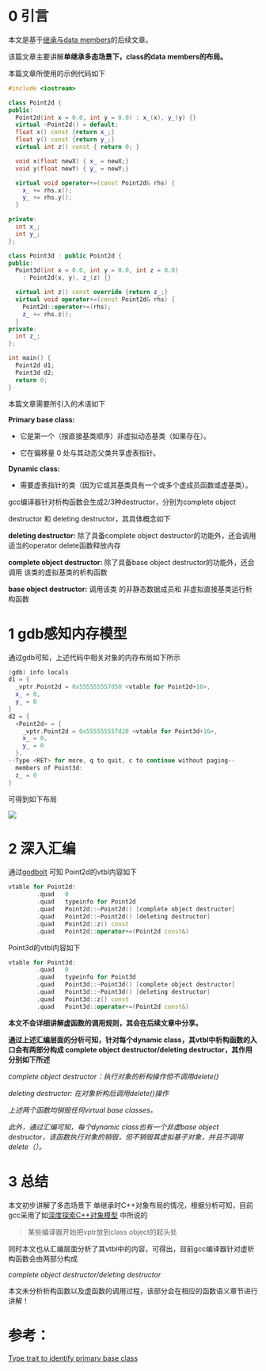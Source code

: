 # 0 引言

本文是基于[继承与data members](https://github.com/qls152/DeepUnderstandingGcc-Clang-CplusplusObjectModel/blob/main/%E6%95%B0%E6%8D%AE%E8%AF%AD%E4%B9%89%E5%AD%A6/%E7%BB%A7%E6%89%BF%E4%B8%8Edata%20members.md)的后续文章。

该篇文章主要讲解**单继承多态场景下，class的data members的布局。**

本篇文章所使用的示例代码如下

```c++
#include <iostream>

class Point2d {
public:
  Point2d(int x = 0.0, int y = 0.0) : x_(x), y_(y) {}
  virtual ~Point2d() = default;
  float x() const {return x_;}
  float y() const {return y_;}
  virtual int z() const { return 0; }

  void x(float newX) { x_ = newX;}
  void y(float newY) { y_ = newY;}

  virtual void operator+=(const Point2d& rhs) {
    x_ += rhs.x();
    y_ += rhs.y();
  }

private:
  int x_;
  int y_;
};

class Point3d : public Point2d {
public:
  Point3d(int x = 0.0, int y = 0.0, int z = 0.0) 
    : Point2d(x, y), z_(z) {}

  virtual int z() const override {return z_;}
  virtual void operator+=(const Point2d& rhs) {
    Point2d::operator+=(rhs);
    z_ += rhs.z();
  }
private:
  int z_;
};

int main() {
  Point2d d1;
  Point3d d2;
  return 0;
}
```

本篇文章需要所引入的术语如下

**Primary base class:**

- 它是第一个（按直接基类顺序）非虚拟动态基类（如果存在）。

- 它在偏移量 0 处与其动态父类共享虚表指针。

**Dynamic class:**

- 需要虚表指针的类（因为它或其基类具有一个或多个虚成员函数或虚基类）。

gcc编译器针对析构函数会生成2/3种destructor，分别为complete object 

destructor 和 deleting destructor，其具体概念如下

**deleting destructor:** 除了具备complete object destructor的功能外，还会调用适当的operator delete函数释放内存

**complete object destructor:** 除了具备base object destructor的功能外，还会调用 该类的虚拟基类的析构函数

**base object destructor:** 调用该类 的非静态数据成员和 非虚拟直接基类运行析构函数

# 1 gdb感知内存模型

通过gdb可知，上述代码中相关对象的内存布局如下所示

```c++
(gdb) info locals 
d1 = {
  _vptr.Point2d = 0x555555557d50 <vtable for Point2d+16>,
  x_ = 0,
  y_ = 0
}
d2 = {
  <Point2d> = {
    _vptr.Point2d = 0x555555557d20 <vtable for Point3d+16>,
    x_ = 0,
    y_ = 0
  }, 
--Type <RET> for more, q to quit, c to continue without paging--
  members of Point3d:
  z_ = 0
}

```

可得到如下布局

![](https://pic2.zhimg.com/80/v2-5c934062c59f874630449df7d75211c4_1440w.png)

# 2 深入汇编

通过[godbolt](https://godbolt.org/) 可知 Point2d的vtbl内容如下

```c++
vtable for Point2d:
        .quad   0
        .quad   typeinfo for Point2d
        .quad   Point2d::~Point2d() [complete object destructor]
        .quad   Point2d::~Point2d() [deleting destructor]
        .quad   Point2d::z() const
        .quad   Point2d::operator+=(Point2d const&)
```

Point3d的vtbl内容如下

```c++
vtable for Point3d:
        .quad   0
        .quad   typeinfo for Point3d
        .quad   Point3d::~Point3d() [complete object destructor]
        .quad   Point3d::~Point3d() [deleting destructor]
        .quad   Point3d::z() const
        .quad   Point3d::operator+=(Point2d const&)
```

**本文不会详细讲解虚函数的调用规则，其会在后续文章中分享。**

**通过上述汇编层面的分析可知，针对每个dynamic class，其vtbl中析构函数的入口会有两部分构成 complete object destructor/deleting destructor，其作用分别如下所述**

*complete object destructor：执行对象的析构操作但不调用delete()*

*deleting destructor: 在对象析构后调用delete()操作*

*上述两个函数均销毁任何virtual base classes。*

*此外，通过汇编可知，每个dynamic class也有一个非虚base object destructor，该函数执行对象的销毁，但不销毁其虚拟基子对象，并且不调用delete（）。*

# 3 总结

本文初步讲解了多态场景下 单继承时C++对象布局的情况，根据分析可知，目前gcc采用了如[深度探索C++对象模型](https://book.douban.com/subject/1091086/) 中所说的

> 某些编译器开始把vptr放到class object的起头处

同时本文也从汇编层面分析了其vtbl中的内容，可得出，目前gcc编译器针对虚析构函数会由两部分构成

*complete object destructor/deleting destructor*

本文未分析析构函数以及虚函数的调用过程，该部分会在相应的函数语义章节进行讲解！

# 参考：

[Type trait to identify primary base class](https://stackoverflow.com/questions/15144481/type-trait-to-identify-primary-base-class)